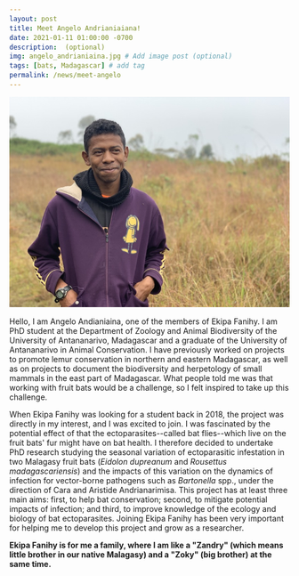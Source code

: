 ```yaml
---
layout: post
title: Meet Angelo Andrianiaiana!
date: 2021-01-11 01:00:00 -0700
description:  (optional)
img: angelo_andrianiaina.jpg # Add image post (optional)
tags: [bats, Madagascar] # add tag
permalink: /news/meet-angelo
---
```

<img src="/assets/img/angelo_andrianiaina.jpg" alt="angelo" class="img-left-w-text" />

Hello, I am Angelo Andianiaina, one of the members of Ekipa Fanihy. I am PhD student at the Department of Zoology and Animal Biodiversity of the University of Antananarivo, Madagascar and  a graduate of the University of Antananarivo in Animal Conservation. I have previously worked on projects to promote lemur conservation in northern and eastern Madagascar, as well as on projects to document the biodiversity and herpetology of small mammals in the east part of Madagascar. What people told me was that working with fruit bats would be a challenge, so I felt inspired to take up this challenge.



When Ekipa Fanihy was looking for a student back in 2018, the project was directly in my interest, and I was excited to join. I was fascinated by the potential effect of that the ectoparasites--called bat flies--which live on the fruit bats' fur might have on bat health. I therefore decided to undertake PhD research studying the seasonal variation of ectoparasitic infestation in two Malagasy fruit bats (<i>Eidolon dupreanum</i> and <i>Rousettus madagascariensis</i>) and the impacts of this variation on the dynamics of infection for vector-borne pathogens such as <i>Bartonella</i> spp., under the direction of Cara and Aristide Andrianarimisa. This project has at least three main aims: first, to help bat conservation; second, to mitigate potential impacts of infection; and third, to improve knowledge of the ecology and biology of bat ectoparasites. Joining Ekipa Fanihy has been very important for helping me to develop this project and grow as a researcher.



<b>Ekipa Fanihy is for me a family, where I am like a "Zandry" (which means little brother in our native Malagasy) and a "Zoky" (big brother) at the same time.</b>
